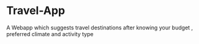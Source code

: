 # Travel-App
A Webapp which suggests travel destinations after knowing your budget , preferred climate and activity type 
